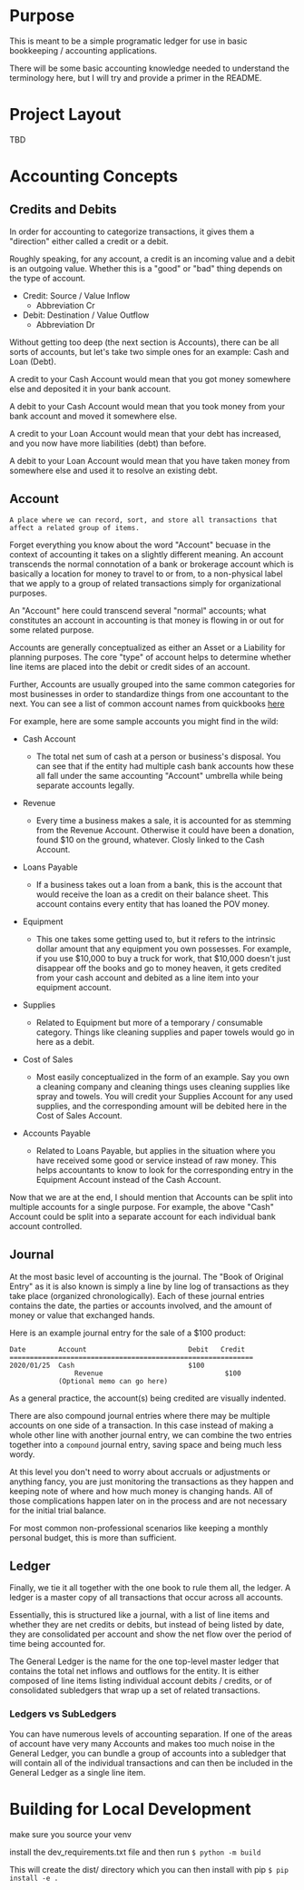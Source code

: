 # Purpose
This is meant to be a simple programatic ledger for use in basic bookkeeping
/ accounting applications.

There will be some basic accounting knowledge needed to understand the
terminology here, but I will try and provide a primer in the README.

# Project Layout
TBD

# Accounting Concepts

## Credits and Debits
In order for accounting to categorize transactions, it gives them a "direction"
either called a credit or a debit.

Roughly speaking, for any account, a credit is an incoming value and a debit
is an outgoing value.  Whether this is a "good" or "bad" thing depends on the
type of account. 

- Credit: Source / Value Inflow
    - Abbreviation Cr
- Debit: Destination / Value Outflow
    - Abbreviation Dr

Without getting too deep (the next section is Accounts),
there can be all sorts of accounts, but let's take two simple ones for an
example: Cash and Loan (Debt).

A credit to your Cash Account would mean that you got money somewhere else and
deposited it in your bank account.

A debit to your Cash Account would mean that you took money from your bank
account and moved it somewhere else.

A credit to your Loan Account would mean that your debt has increased, and you
now have more liabilities (debt) than before.

A debit to your Loan Account would mean that you have taken money from
somewhere else and used it to resolve an existing debt.


## Account
`A place where we can record, sort, and store all transactions that affect a related group of items.`

Forget everything you know about the word "Account" becuase in the context of
accounting it takes on a slightly different meaning.  An account transcends
the normal connotation of a bank or brokerage account which is basically a
location for money to travel to or from, to a non-physical label that we apply
to a group of related transactions simply for organizational purposes.

An "Account" here could transcend several "normal" accounts; what constitutes
an account in accounting is that money is flowing in or out for some related
purpose.

Accounts are generally conceptualized as either an Asset or a Liability for
planning purposes.  The core "type" of account helps to determine whether line
items are placed into the debit or credit sides of an account.


Further, Accounts are usually grouped into the same common categories for most
businesses in order to standardize things from one accountant to the next.
You can see a list of common account names from quickbooks [here](https://qbkaccounting.com/chart-accounts-complete-list-descriptions/)

For example, here are some sample accounts you might find in the wild:

- Cash Account
    - The total net sum of cash at a person or business's disposal.  You can see
    that if the entity had multiple cash bank accounts how these all fall under
    the same accounting "Account" umbrella while being separate accounts
    legally.

- Revenue
    - Every time a business makes a sale, it is accounted for as stemming from
    the Revenue Account.  Otherwise it could have been a donation, found $10
    on the ground, whatever.  Closly linked to the Cash Account.

- Loans Payable
    - If a business takes out a loan from a bank, this is the account that would
    receive the loan as a credit on their balance sheet.  This account contains
    every entity that has loaned the POV money.

- Equipment
    - This one takes some getting used to, but it refers to the intrinsic dollar
    amount that any equipment you own possesses.  For example, if you use
    $10,000 to buy a truck for work, that $10,000 doesn't just disappear off
    the books and go to money heaven, it gets credited from your cash account
    and debited as a line item into your equipment account.

- Supplies
    - Related to Equipment but more of a temporary / consumable category.
    Things like cleaning supplies and paper towels would go in here as a debit.

- Cost of Sales
    - Most easily conceptualized in the form of an example.  Say you own a
    cleaning company and cleaning things uses cleaning supplies like spray
    and towels.  You will credit your Supplies Account for any used supplies,
    and the corresponding amount will be debited here in the Cost of Sales
    Account.

- Accounts Payable
    - Related to Loans Payable, but applies in the situation where you have
    received some good or service instead of raw money. This helps accountants
    to know to look for the corresponding entry in the Equipment Account
    instead of the Cash Account.


Now that we are at the end, I should mention that Accounts can be split into
multiple accounts for a single purpose.  For example, the above "Cash" Account
could be split into a separate account for each individual bank account
controlled.

## Journal
At the most basic level of accounting is the journal.  The "Book of Original
Entry" as it is also known is simply a line by line log of transactions as they
take place (organized chronologically).  Each of these journal entries contains
the date, the parties or accounts involved, and the amount of money or value
that exchanged hands.

Here is an example journal entry for the sale of a $100 product:
```
Date        Account                         Debit   Credit     
============================================================
2020/01/25  Cash                            $100
                Revenue                              $100
            (Optional memo can go here)
```

As a general practice, the account(s) being credited are visually indented.

There are also compound journal entries where there may be multiple accounts
on one side of a transaction.  In this case instead of making a whole other
line with another journal entry, we can combine the two entries together into a
`compound` journal entry, saving space and being much less wordy.

At this level you don't need to worry about accruals or adjustments or anything
fancy, you are just monitoring the transactions as they happen and keeping note
of where and how much money is changing hands.  All of those complications
happen later on in the process and are not necessary for the initial trial
balance.

For most common non-professional scenarios like keeping a monthly personal
budget, this is more than sufficient.

## Ledger
Finally, we tie it all together with the one book to rule them all, the ledger.
A ledger is a master copy of all transactions that occur across all accounts.

Essentially, this is structured like a journal, with a list of line items and
whether they are net credits or debits, but instead of being listed by date,
they are consolidated per account and show the net flow over the period of
time being accounted for.

The General Ledger is the name for the one top-level master ledger that contains
the total net inflows and outflows for the entity. It is either composed of
line items listing individual account debits / credits, or of consolidated
subledgers that wrap up a set of related transactions.

### Ledgers vs SubLedgers
You can have numerous levels of accounting separation.  If one of the areas of
account have very many Accounts and makes too much noise in the General Ledger,
you can bundle a group of accounts into a subledger that will contain all of
the individual transactions and can then be included in the General Ledger as
a single line item. 

# Building for Local Development
make sure you source your venv

install the dev_requirements.txt file and then run
`$ python -m build`

This will create the dist/ directory which you can then install with pip
`$ pip install -e .`